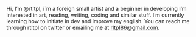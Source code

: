 Hi, I’m @rtltpl, i`m a foreign small artist and a beginner in developing
I’m interested in art, reading, writing, coding and similar stuff.
I’m currently learning how to initiate in dev and improve my english.
You can reach me through rtltpl on twitter or emailing me at rltpl86@gmail.com.

<!---
rtltpl/rtltpl is a ✨ special ✨ repository because its `README.md` (this file) appears on your GitHub profile.
You can click the Preview link to take a look at your changes.
--->

